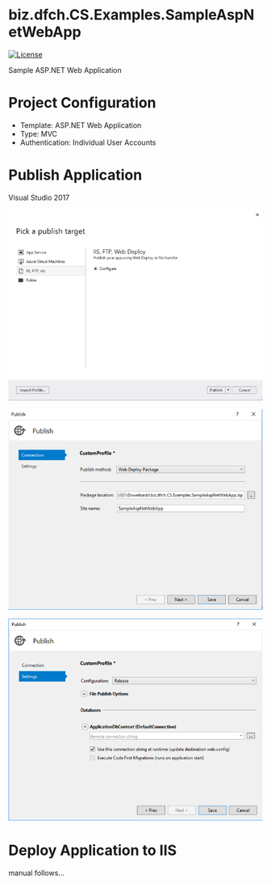 # biz.dfch.CS.Examples.SampleAspNetWebApp
[![License](https://img.shields.io/badge/license-Apache%20License%202.0-blue.svg)](https://github.com/dfensgmbh/biz.dfch.CS.Examples.SampleAspNetWebApp/blob/master/LICENSE)

Sample ASP.NET Web Application

# Project Configuration
- Template: ASP.NET Web Application
- Type: MVC
- Authentication: Individual User Accounts

# Publish Application

Visual Studio 2017

![Publish Web Application](/media/publish-app-1.png?raw=true)

![Publish Web Application](/media/publish-app-2.png?raw=true)

![Publish Web Application](/media/publish-app-3.png?raw=true)

# Deploy Application to IIS

manual follows...
